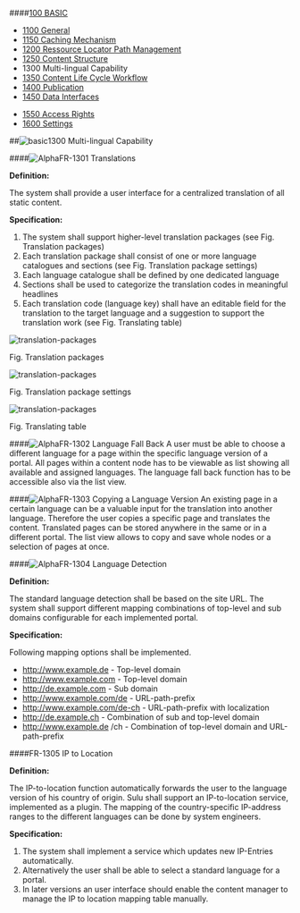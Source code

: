 ####[100 BASIC](https://github.com/massiveart/sulu-docs/tree/master/system-requirements/100-basic "100 BASIC")

* [1100 General](https://github.com/massiveart/sulu-docs/tree/master/system-requirements/100-basic/1100_general.md "1100 General")
* [1150 Caching Mechanism](https://github.com/massiveart/sulu-docs/tree/master/system-requirements/100-basic/1150_caching.md "1150 Caching Mechanism")
* [1200 Ressource Locator Path Management](https://github.com/massiveart/sulu-docs/tree/master/system-requirements/100-basic/1200_rlp.md "1200 Ressource Locator Path Management")
* [1250 Content Structure](https://github.com/massiveart/sulu-docs/tree/master/system-requirements/100-basic/1250_content-structure.md "1250 Content Structure")
* 1300 Multi-lingual Capability
* [1350 Content Life Cycle Workflow](https://github.com/massiveart/sulu-docs/tree/master/system-requirements/100-basic/1350_clc.md "1350 Content Life Cycle Workflow")
* [1400 Publication](https://github.com/massiveart/sulu-docs/tree/master/system-requirements/100-basic/1400_publication.md "1400 Publication")
* [1450 Data Interfaces](https://github.com/massiveart/sulu-docs/tree/master/system-requirements/100-basic/1450_data-interfaces.md "1450 Data Interfaces")

<!--* [1500 Security](https://github.com/massiveart/sulu-docs/tree/master/system-requirements/100-basic/1500_security.md "1500 Security")-->
* [1550 Access Rights](https://github.com/massiveart/sulu-docs/tree/master/system-requirements/100-basic/1550_access-rights.md "1550 Access Rights")
* [1600 Settings](https://github.com/massiveart/sulu-docs/tree/master/system-requirements/100-basic/1600_settings.md "1600 Settings")

##![basic](https://raw.github.com/massiveart/sulu-docs/master/system-requirements/images/basic.png)1300 Multi-lingual Capability

####![Alpha](https://raw.github.com/massiveart/sulu-docs/master/system-requirements/images/alpha.png)FR-1301 Translations

**Definition:**

The system shall provide a user interface for a centralized translation of all static content.

**Specification:**

1. The system shall support higher-level translation packages (see Fig. Translation packages)
1. Each translation package shall consist of one or more language catalogues and sections (see Fig. Translation package settings)
1. Each language catalogue shall be defined by one dedicated language 
1. Sections shall be used to categorize the translation codes in meaningful headlines
1. Each translation code (language key) shall have an editable field for the translation to the target language and a suggestion to support the translation work (see Fig. Translating table)

![translation-packages](https://raw.github.com/massiveart/sulu-docs/master/system-requirements/images/translation-packages.png)

Fig. Translation packages

![translation-packages](https://raw.github.com/massiveart/sulu-docs/master/system-requirements/images/translation-package-settings.png)

Fig. Translation package settings

![translation-packages](https://raw.github.com/massiveart/sulu-docs/master/system-requirements/images/translating-table.png)

Fig. Translating table

####![Alpha](https://raw.github.com/massiveart/sulu-docs/master/system-requirements/images/alpha.png)FR-1302 Language Fall Back
A user must be able to choose a different language for a page within the specific language version of a portal. All pages within a content node has to be viewable as list showing all available and assigned languages. The language fall back function has to be accessible also via the list view. 

####![Alpha](https://raw.github.com/massiveart/sulu-docs/master/system-requirements/images/alpha.png)FR-1303 Copying a Language Version
An existing page in a certain language can be a valuable input for the translation into another language. Therefore the user copies a specific page and translates the content. Translated pages can be stored anywhere in the same or in a different portal. The list view allows to copy and save whole nodes or a selection of pages at once.

####![Alpha](https://raw.github.com/massiveart/sulu-docs/master/system-requirements/images/alpha.png)FR-1304 Language Detection

**Definition:**

The standard language detection shall be based on the site URL. The system shall support different mapping combinations of top-level and sub domains configurable for each implemented portal.

**Specification:**

Following mapping options shall be implemented.
* http://www.example.de - Top-level domain
* http://www.example.com - Top-level domain 
* http://de.example.com - Sub domain
* http://www.example.com/de - URL-path-prefix
* http://www.example.com/de-ch - URL-path-prefix with localization
* http://de.example.ch - Combination of sub and top-level domain
* http://www.example.de /ch - Combination of top-level domain and URL-path-prefix


####FR-1305 IP to Location

**Definition:**

The IP-to-location function automatically forwards the user to the language version of his country of origin. Sulu shall support an IP-to-location service, implemented as a plugin. The mapping of the country-specific IP-address ranges to the different languages can be done by system engineers. 

**Specification:**

1. The system shall implement a service which updates new IP-Entries automatically.
2. Alternatively the user shall be able to select a standard language for a portal.
3. In later versions an user interface should enable the content manager to manage the IP to location mapping table manually.




